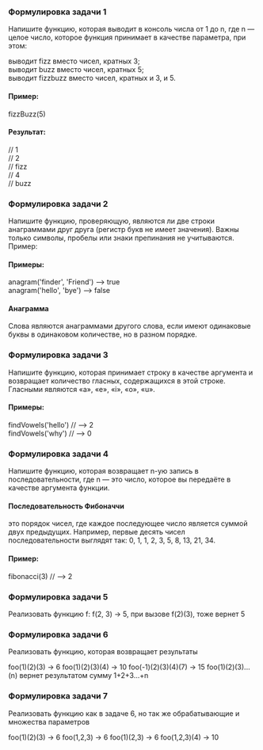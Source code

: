 ### Формулировка задачи 1

Напишите функцию, которая выводит в консоль числа от 1 до n, где n — целое число, которое функция принимает в качестве параметра, при этом:

выводит fizz вместо чисел, кратных 3;  
выводит buzz вместо чисел, кратных 5;  
выводит fizzbuzz вместо чисел, кратных и 3, и 5.

#### Пример:

fizzBuzz(5)

#### Результат:

// 1  
// 2  
// fizz  
// 4  
// buzz

### Формулировка задачи 2

Напишите функцию, проверяющую, являются ли две строки анаграммами друг друга (регистр букв не имеет значения). Важны только символы, пробелы или знаки препинания не учитываются. Пример:

#### Примеры:

anagram('finder', 'Friend') --> true  
anagram('hello', 'bye') --> false

#### Анаграмма

Слова являются анаграммами другого слова, если имеют одинаковые буквы в одинаковом количестве, но в разном порядке.

### Формулировка задачи 3

Напишите функцию, которая принимает строку в качестве аргумента и возвращает количество гласных, содержащихся в этой строке. Гласными являются «a», «e», «i», «o», «u».

#### Примеры:

findVowels('hello') // --> 2  
findVowels('why') // --> 0

### Формулировка задачи 4

Напишите функцию, которая возвращает n-ую запись в последовательности, где n — это число, которое вы передаёте в качестве аргумента функции.

#### Последовательность Фибоначчи

это порядок чисел, где каждое последующее число является суммой двух предыдущих. Например, первые десять чисел последовательности выглядят так: 0, 1, 1, 2, 3, 5, 8, 13, 21, 34.

#### Пример:

fibonacci(3) // --> 2

### Формулировка задачи 5

Реализовать функцию f: f(2, 3) -> 5, при вызове f(2)(3), тоже вернет 5

### Формулировка задачи 6

Реализовать функцию, которая возвращает результаты

foo(1)(2)(3) -> 6
foo(1)(2)(3)(4) -> 10
foo(-1)(2)(3)(4)(7) -> 15
foo(1)(2)(3)...(n) вернет результатом сумму 1+2+3...+n

### Формулировка задачи 7

Реализовать функцию как в задаче 6, но так же обрабатывающие и множества параметров

foo(1)(2)(3) -> 6
foo(1,2,3) -> 6
foo(1)(2,3) -> 6
foo(1,2,3)(4) -> 10
